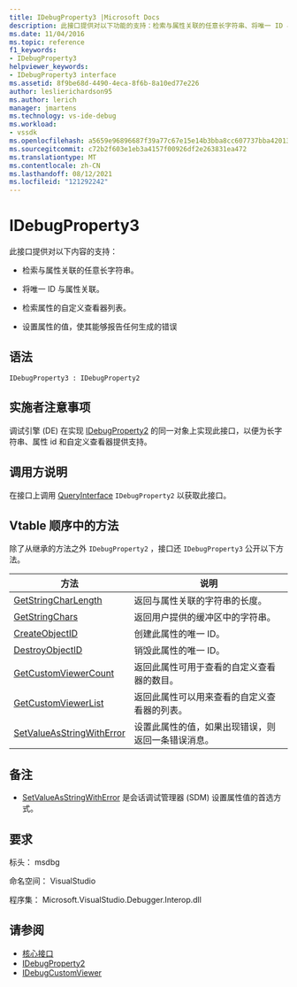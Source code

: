 ```yaml
---
title: IDebugProperty3 |Microsoft Docs
description: 此接口提供对以下功能的支持：检索与属性关联的任意长字符串、将唯一 ID 与属性关联、检索属性的自定义查看器列表、设置属性的值以及报告任何生成的错误。
ms.date: 11/04/2016
ms.topic: reference
f1_keywords:
- IDebugProperty3
helpviewer_keywords:
- IDebugProperty3 interface
ms.assetid: 8f9be68d-4490-4eca-8f6b-8a10ed77e226
author: leslierichardson95
ms.author: lerich
manager: jmartens
ms.technology: vs-ide-debug
ms.workload:
- vssdk
ms.openlocfilehash: a5659e96896687f39a77c67e15e14b3bba8cc607737bba42013ac1be034aa486
ms.sourcegitcommit: c72b2f603e1eb3a4157f00926df2e263831ea472
ms.translationtype: MT
ms.contentlocale: zh-CN
ms.lasthandoff: 08/12/2021
ms.locfileid: "121292242"
---
```

# <a name="idebugproperty3"></a>IDebugProperty3
此接口提供对以下内容的支持：

- 检索与属性关联的任意长字符串。

- 将唯一 ID 与属性关联。

- 检索属性的自定义查看器列表。

- 设置属性的值，使其能够报告任何生成的错误

## <a name="syntax"></a>语法

```
IDebugProperty3 : IDebugProperty2
```

## <a name="notes-for-implementers"></a>实施者注意事项
 调试引擎 (DE) 在实现 [IDebugProperty2](../../../extensibility/debugger/reference/idebugproperty2.md) 的同一对象上实现此接口，以便为长字符串、属性 id 和自定义查看器提供支持。

## <a name="notes-for-callers"></a>调用方说明
 在接口上调用 [QueryInterface](/cpp/atl/queryinterface) `IDebugProperty2` 以获取此接口。

## <a name="methods-in-vtable-order"></a>Vtable 顺序中的方法
 除了从继承的方法之外 `IDebugProperty2` ，接口还 `IDebugProperty3` 公开以下方法。

|方法|说明|
|------------|-----------------|
|[GetStringCharLength](../../../extensibility/debugger/reference/idebugproperty3-getstringcharlength.md)|返回与属性关联的字符串的长度。|
|[GetStringChars](../../../extensibility/debugger/reference/idebugproperty3-getstringchars.md)|返回用户提供的缓冲区中的字符串。|
|[CreateObjectID](../../../extensibility/debugger/reference/idebugproperty3-createobjectid.md)|创建此属性的唯一 ID。|
|[DestroyObjectID](../../../extensibility/debugger/reference/idebugproperty3-destroyobjectid.md)|销毁此属性的唯一 ID。|
|[GetCustomViewerCount](../../../extensibility/debugger/reference/idebugproperty3-getcustomviewercount.md)|返回此属性可用于查看的自定义查看器的数目。|
|[GetCustomViewerList](../../../extensibility/debugger/reference/idebugproperty3-getcustomviewerlist.md)|返回此属性可以用来查看的自定义查看器的列表。|
|[SetValueAsStringWithError](../../../extensibility/debugger/reference/idebugproperty3-setvalueasstringwitherror.md)|设置此属性的值，如果出现错误，则返回一条错误消息。|

## <a name="remarks"></a>备注
- [SetValueAsStringWithError](../../../extensibility/debugger/reference/idebugproperty3-setvalueasstringwitherror.md) 是会话调试管理器 (SDM) 设置属性值的首选方式。

## <a name="requirements"></a>要求
 标头： msdbg

 命名空间： VisualStudio

 程序集： Microsoft.VisualStudio.Debugger.Interop.dll

## <a name="see-also"></a>请参阅
- [核心接口](../../../extensibility/debugger/reference/core-interfaces.md)
- [IDebugProperty2](../../../extensibility/debugger/reference/idebugproperty2.md)
- [IDebugCustomViewer](../../../extensibility/debugger/reference/idebugcustomviewer.md)
